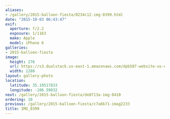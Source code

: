 ```yaml
---
aliases:
- /gallery/2015-balloon-fiesta/0234c12-img-0399.html
date: "2015-10-03 06:43:47"
exif:
  aperture: f/2.2
  exposure: 1/1163
  make: Apple
  model: iPhone 6
galleries:
- 2015-balloon-fiesta
image:
  height: 276
  url: https://s3.dualstack.us-east-1.amazonaws.com/dpb587-website-us-east-1/asset/gallery/2015-balloon-fiesta/0234c12-img-0399~1280.jpg
  width: 1280
layout: gallery-photo
location:
  latitude: 35.19517833
  longitude: -106.59832
next: /gallery/2015-balloon-fiesta/de8713a-img-0410
ordering: 10
previous: /gallery/2015-balloon-fiesta/c7a6b71-imag2233
title: IMG_0399
---
```

